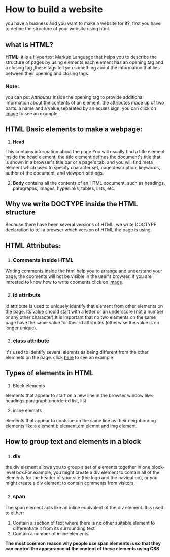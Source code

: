 # How to build a website
you have a business and you want to make a website for it?, first you have to define the structure of your website using html.
## what is HTML?
**HTML:** it is a Hypertext Markup Language that helps you to describe the structure of pages  by using elements each element has an opening tag and a closing tag ,these tags tell you
something about the information that lies
between their opening and closing tags.
### Note:
 you can put *Attributes* inside the opening tag to provide additional information about the contents of an element. the attributes made up of two parts: a name and a value,separated by an equals sign.
 you can click on [image](https://www.technologydiving.com/wp-content/uploads/2015/02/html-attributes.gif) to see an example.
## HTML Basic elements to make a webpage:
1. **Head**

This contains information about the page  You will usually find a title
element inside the head element. the title element  defines the document's title that is shown in a browser's title bar or a page's tab. and you will find meta element which used to specify character set, page description, keywords, author of the document, and viewport settings.

2.  **Body**
contains all the contents of an HTML document, such as headings, paragraphs, images, hyperlinks, tables, lists, etc.

## Why we write DOCTYPE inside the HTML structure 
Because there have been several versions of HTML, we write DOCTYPE declaration to tell a browser which version of HTML
the page is using.

## HTML Attributes:

1. ###  Comments inside HTML
Writing comments inside the html help you to arrange and understand your page, the cooments will not be visible in the user's browser.
if you are intrested to know how to write cooments click on [image](https://www.wikihow.com/images/thumb/f/f5/795094-1.jpg/v4-460px-795094-1.jpg.webp).

2. ### id attribute
id attribute is used to uniquely identify that element from other elements on the page. Its value should start with a letter or an underscore (not a number or any other character).It is important that no two elements on the same page have the same value for their id attributes (otherwise the value is no longer unique).

3. ### class attribute 
it's used to identify several elemnts as being different from the other elemnets on the page.
click [here](https://www.taraprasad.com/wp-content/uploads/2018/02/html-elements.jpg) to see an example 
 
## Types of elements in HTML
1. Block elements

elements that appear to start on a new line in the browser window like: headings,paragraph,unordered list, list

2. inline elemnts

elements that appear to continue on the same line as their neighbouring elements like:a element,b element,em elemnt and img element.

## How to group text and elements in a block 
1. ### div 
the div  element allows you to group a set of elements together in one block-level box.For example, you might create a div element to contain all of the elements for the header of your site (the logo and the navigation), or you might create a div element to contain comments from visitors.

2. ### span 
The span element acts like an inline equivalent of the div element. It is used to either:
1. Contain a section of text where there is no other suitable element to differentiate it from its surrounding text
2. Contain a number of inline
elements

**The most common reason why people use span elements is so that they can control the appearance of the content of these elements using CSS**


